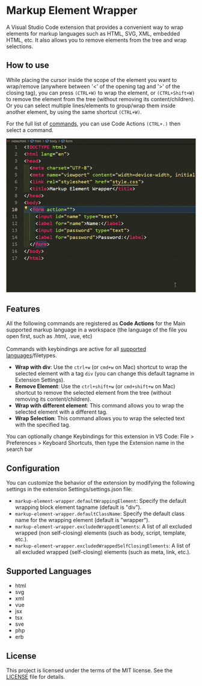 # Markup Element Wrapper

A Visual Studio Code extension that provides a convenient way to wrap elements for markup languages such as HTML, SVG, XML, embedded HTML, etc. It also allows you to remove elements from the tree and wrap selections.

## How to use

While placing the cursor inside the scope of the element you want to wrap/remove (anywhere between '<' of the opening tag and '>' of the closing tag), you can press `(CTRL+W)` to wrap the element, or `(CTRL+Shift+W)` to remove the element from the tree (without removing its content/children). <br>
Or you can select multiple lines/elements to group/wrap them inside another element, by using the same shortcut `(CTRL+W)`.<br>

For the full list of [commands](#features), you can use Code Actions `(CTRL+.)` then select a command.

![](./images/how-to-use.gif)

## Features

All the following commands are registered as <b>Code Actions</b> for the Main supported markup language in a workspace (the language of the file you open first, such as .html, .vue, etc) <br><br>
Commands with keybindings are active for all [supported languages](#supported-languages)/filetypes.

- **Wrap with div**: Use the `ctrl+w` (or `cmd+w` on Mac) shortcut to wrap the selected element with a tag `div` (you can change this default tagname in Extension Settings).
- **Remove Element**: Use the `ctrl+shift+w` (or `cmd+shift+w` on Mac) shortcut to remove the selected element from the tree (without removing its content/children).
- **Wrap with different element**: This command allows you to wrap the selected element with a different tag.
- **Wrap Selection**: This command allows you to wrap the selected text with the specified tag.

You can optionally change Keybindings for this extension in VS Code: File > Preferences > Keyboard Shortcuts, then type the Extension name in the search bar

## Configuration

You can customize the behavior of the extension by modifying the following settings in the extension  Settings/settings.json file:

- `markup-element-wrapper.defaultWrappingElement`: Specify the default wrapping block element tagname (default is "div").
- `markup-element-wrapper.defaultClassName`: Specify the default class name for the wrapping element (default is "wrapper").
- `markup-element-wrapper.excludedWrappedElements`: A list of all excluded wrapped (non self-closing) elements (such as body, script, template, etc.).
- `markup-element-wrapper.excludedWrappedSelfClosingElements`: A list of all excluded wrapped (self-closing) elements (such as meta, link, etc.).

## Supported Languages

- html
- svg
- xml
- vue
- jsx
- tsx
- sve
- php
- erb

## License

This project is licensed under the terms of the MIT license. See the [LICENSE](LICENSE) file for details.